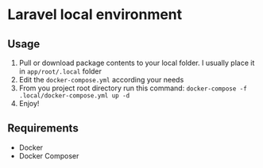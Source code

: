 Laravel local environment
=========================

Usage
-----

1. Pull or download package contents to your local folder. I usually place it in `app/root/.local` folder
2. Edit the `docker-compose.yml` according your needs
3. From you project root directory run this command: `docker-compose -f .local/docker-compose.yml up -d`
4. Enjoy!

Requirements
------------

- Docker
- Docker Composer
